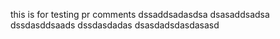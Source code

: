 this is for testing pr comments
dssaddsadasdsa
dsasaddsadsa
dssdasddsaads
dssdasdadas
dsasdadsdasdasasd
